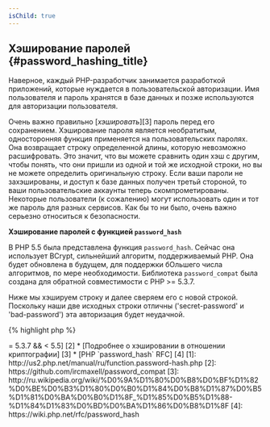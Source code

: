 ```yaml
---
isChild: true
---
```


## Хэширование паролей {#password_hashing_title}

Наверное, каждый PHP-разработчик занимается разработкой приложений, которые нуждается в пользовательской авторизации. Имя пользователя и пароль хранятся в базе данных и позже используются для авторизации пользователя.

Очень важно правильно [_хэшировать_][3] пароль перед его сохранением. Хэширование пароля является необратитым, односторонняя функция применяется на пользовательских паролях. Она возвращает строку определенной длины, которую невозможно расшифровать. Это значит, что вы можете сравнить один хэш с другим, чтобы понять, что они пришли из одной и той же исходной строки, но вы не можете определить оригинальную строку. Если ваши пароли не захэшированы, и доступ к базе данных получен третьй стороной, то ваши пользовательские аккаунты теперь скомпрометированы. Некоторые пользователи (к сожалению) могут использовать один и тот же пароль для разных сервисов. Как бы то ни было, очень важно серьезно относиться к безопасности.

**Хэширование паролей с функцией `password_hash`**

В PHP 5.5 была представлена функция `password_hash`. Сейчас она использует BCrypt, сильнейший алгоритм, поддерживаемый PHP. Она будет обновлена в будущем, для поддержки бОльшего числа алгоритмов, по мере необходимости. Библиотека `password_compat` была создана для обратной совместимости с PHP >= 5.3.7.

Ниже мы хэшируем строку и далее сверяем его с новой строкой. Поскольку наши две исходных строки отличны ('secret-password' и 'bad-password') эта авторизация будет неудачной. 

{% highlight php %}                                                                                                                                                                                              
<?php                                                                                                                                                                                                            
require 'password.php';

$passwordHash = password_hash('secret-password', PASSWORD_DEFAULT);

if (password_verify('bad-password', $passwordHash)) {
    //Правильный пароль
} else {
    //Неправильный пароль
}
{% endhighlight %}  



* [Подробнее о `password_hash`] [1]
* [`password_compat` для PHP  >= 5.3.7 && < 5.5] [2]
* [Подробнее о хэшировании в отношении криптографии] [3]
* [PHP `password_hash` RFC] [4]

[1]: http://us2.php.net/manual/ru/function.password-hash.php
[2]: https://github.com/ircmaxell/password_compat
[3]: http://ru.wikipedia.org/wiki/%D0%9A%D1%80%D0%B8%D0%BF%D1%82%D0%BE%D0%B3%D1%80%D0%B0%D1%84%D0%B8%D1%87%D0%B5%D1%81%D0%BA%D0%B0%D1%8F_%D1%85%D0%B5%D1%88-%D1%84%D1%83%D0%BD%D0%BA%D1%86%D0%B8%D1%8F
[4]: https://wiki.php.net/rfc/password_hash
